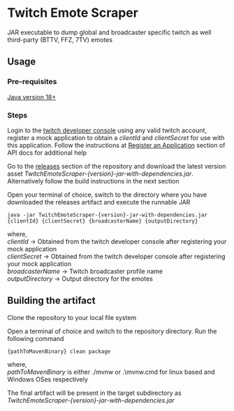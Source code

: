 # Twitch Emote Scraper
JAR executable to dump global and broadcaster specific twitch as well third-party (BTTV, FFZ, 7TV) emotes

## Usage

### Pre-requisites

[Java version 18+](https://docs.oracle.com/en/java/javase/18/install/installation-jdk-microsoft-windows-platforms.html#GUID-A7E27B90-A28D-4237-9383-A58B416071CA)

### Steps
Login to the [twitch developer console](https://dev.twitch.tv/console/apps) using any valid twitch account, register a mock
application to obtain a _clientId_ and _clientSecret_ for use with this application. Follow the instructions at
[Register an Application](https://dev.twitch.tv/docs/api/get-started/#register-an-application) section of API docs for additional help

Go to the [releases](https://github.com/sapwbd/TwitchEmoteScraper/releases) section of the repository and download the latest
version asset _TwitchEmoteScraper-{version}-jar-with-dependencies.jar_. Alternatively follow the build instructions
in the next section

Open your terminal of choice, switch to the directory where you have downloaded the releases artifact and execute the
runnable JAR

```
java -jar TwitchEmoteScraper-{version}-jar-with-dependencies.jar {clientId} {clientSecret} {broadcasterName} {outputDirectory}
```
where,  
_clientId_ -> Obtained from the twitch developer console after registering your mock application  
_clientSecret_ -> Obtained from the twitch developer console after registering your mock application  
_broadcasterName_ -> Twitch broadcaster profile name  
_outputDirectory_ -> Output directory for the emotes

## Building the artifact

Clone the repository to your local file system

Open a terminal of choice and switch to the repository directory. Run the following command

```
{pathToMavenBinary} clean package
```

where,  
_pathToMavenBinary_ is either ./mvnw or .\mvnw.cmd for linux based and Windows OSes respectively

The final artifact will be present in the target subdirectory as _TwitchEmoteScraper-{version}-jar-with-dependencies.jar_
